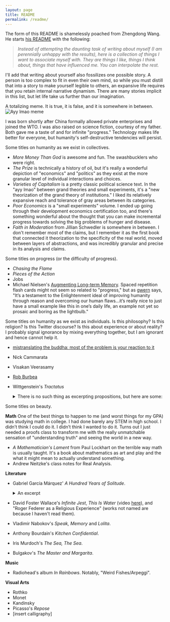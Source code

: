 ```yaml
---
layout: page
title: README
permalink: /readme/
---
```


The form of this README is shamelessly poached from Zhengdong Wang. He starts [his README](https://zhengdongwang.com/readme) with the following:

> *Instead of attempting the daunting task of writing about myself (I am perennially unhappy with the results), here is a collection of things I want to associate myself with. They are things I like, things I think about, things that have influenced me. You can interpolate the rest.*

I'll add that writing about yourself also fossilizes one possible story. A person is too complex to fit in even their own mind, so while you must distill that into a story to make yourself legible to others, an expansive life requires that you retain internal narrative dynamism. There are many stories implicit in this list, but let life take us further than our imagination. 

A totalizing meme. It is true, it is false, and it is somewhere in between. 
![Ayy lmao meme](/assets/images/ayy-lmao.png)

I was born shortly after China formally allowed private enterprises and joined the WTO. I was also raised on science fiction, courtesy of my father. Both gave me a taste of and for infinite "progress." Technology makes life better for everyone, but humanity's self-destructive tendencies will persist.

Some titles on humanity as we exist in collectives. 
- *More Money Than God* is awesome and fun. The swashbucklers who were right.  
- *The Prize* is technically a history of oil, but it's really a wonderful depiction of "economics" and "politics" as they exist at the more granular level of individual interactions and choices. 
- *Varieties of Capitalism* is a pretty classic political science text. In the "ayy lmao" between grand theories and small experiments, it's a "new theorization of the grand theory of institutions." I liked its relatively expansive reach and tolerance of gray areas between its categories. 
- *Poor Economics* is a "small experiments" volume. I ended up going through their development economics certification too, and there's something wonderful about the thought that you can make incremental progress towards solving the big problems of hunger and disease. 
- *Faith in Moderation* from Jillian Schwedler is somewhere in between. I don't remember most of the claims, but I remember it as the first book that connected it theorization to the specificity of the real world, moved between layers of abstractions, and was incredibly granular and precise in its analysis and claims. 

Some titles on progress (or the difficulty of progress).
- *Chasing the Flame* 
- *Pieces of the Action* 
- Jobs
- Michael Nielsen's [Augmenting Long-term Memory](https://augmentingcognition.com/ltm.html). Spaced repetition flash cards might not seem so related to "progress," but as [gwern](https://gwern.net/spaced-repetition#where-was-i-going-with-this) says, "It’s a testament to the Enlightenment ideal of improving humanity through reason and overcoming our human flaws...it’s really nice to just have a small example like this in one’s daily life, an example not yet so prosaic and boring as the lightbulb." 

Some titles on humanity as we exist as individuals. Is this philosophy? Is this religion? Is this Twitter discourse? Is this about experience or about reality? I probably signal ignorance by mixing everything together, but I am ignorant and hence cannot help it. 
- [mistranslating the buddha: most of the problem is your reaction to it](https://neuroticgradientdescent.blogspot.com/2020/01/mistranslating-buddha.html)
- Nick Cammarata
- Visakan Veerasamy
- [Rob Burbea](https://www.youtube.com/watch?v=KaLPTYoq6sI&list=PLO6hhaAzLmiqUzBYuLLJQ8FexOTRxz8xF&ab_channel=RobBurbeaTalks)
- Wittgenstein's *Tractatus* 
  <details>
  <summary>There is no such thing as excerpting propositions, but here are some: </summary>
  
  > *5.6 The limits of my language mean the limits of my world.*
  
  > *6.5 When an answer cannot be stated, neither can the question be stated.*
  >> *There is no such thing as the riddle.*
  >> *If a question can be posed at all, then it can also be answered.*

  > *6.521 The solution to the problem of life is found in the vanishing of the problem.*
  >> *(Is this not the reason why those to whom the meaning of life became clear after prolonged doubt, could not then say in what this meaning consisted?)*

  > *6.522 There is, though, the ineffable.*
  >> *This shows itself, it is the mystical.*
  </details>


Some titles on beauty. 

**Math** 
One of the best things to happen to me (and worst things for my GPA) was studying math in college. I had done barely any STEM in high school. I didn’t think I could do it. I didn’t think I wanted to do it. Turns out I just needed a proofs class to transform me with the really unmatchable sensation of "understanding truth" and seeing the world in a new way. 
- *A Mathematician's Lament* from Paul Lockhart on the terrible way math is usually taught. It's a book about mathematics as art and play and the what it might mean to actually understand something. 
- Andrew Neitzke's class notes for Real Analysis. 

**Literature**
- Gabriel García Márquez' *A Hundred Years of Solitude*. 
  <details>
  <summary>An excerpt</summary>
  
  Before them, surrounded by ferns and palm trees, white and powdery in the silent morning light, was an enormous Spanish galleon. Tilted slightly to the starboard, it had hanging from its intact masts the dirty rags of its sails in the midst of its rigging, which was adorned with orchids. The hull, covered with an armor of petrified barnacles and soft moss, was firmly fastened into a surface of stones. The whole structure seemed to occupy its own space, one of solitude and oblivion, protected from the vices of time and the habits of the birds. Inside, where the expeditionaries explored with careful intent, there was nothing but a thick forest of flowers.
  </details>
- David Foster Wallace's *Infinite Jest*, *This Is Water* (video [here](https://www.youtube.com/watch?v=5tIk4IOOeco)), and "Roger Federer as a Religious Experience" (works not named are because I haven't read them).
- Vladimir Nabokov's *Speak, Memory* and *Lolita*. 
- Anthony Bourdain's *Kitchen Confidential*. 
- Iris Murdoch's *The Sea, The Sea*. 
- Bulgakov's *The Master and Margarita*. 

**Music**
- Radiohead's album *In Rainbows*. Notably, "Weird Fishes/Arpeggi".

**Visual Arts**
- Rothko 
- Monet 
- Kandinsky
- Picasso's *Repose*
- [insert calligraphy]

